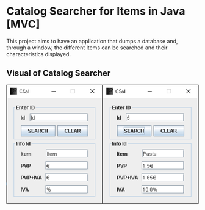 <h1>Catalog Searcher for Items in Java [MVC] </h1>

This project aims to have an application that dumps a database and, through a window, the different items can be searched and their characteristics displayed.

<h2>Visual of Catalog Searcher </h2>

<div style="display: flex; justify-content: space-between;">
    <img src="src/main/resources/images_toReadme/visualCatalogSearcher.png" alt="Visual Catalog Searcher" width="400">
    <img src="src/main/resources/images_toReadme/search.png" alt="Search" width="400">
</div>



